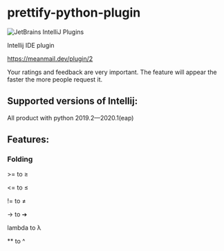 # prettify-python-plugin
![JetBrains IntelliJ Plugins](https://img.shields.io/jetbrains/plugin/r/stars/12017?label=JetBrans%20Marketplace)

Intellij IDE plugin

https://meanmail.dev/plugin/2

Your ratings and feedback are very important. The feature will appear the faster the more people request it.

## Supported versions of Intellij:

All product with python 2019.2—2020.1(eap)

## Features:

### Folding

\>= to ≥

<= to ≤

!= to ≠

-> to ➔

lambda to λ

** to ^
